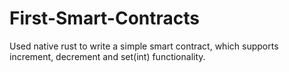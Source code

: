 # First-Smart-Contracts
Used native rust to write a simple smart contract, which supports increment, decrement and set(int) functionality. 
